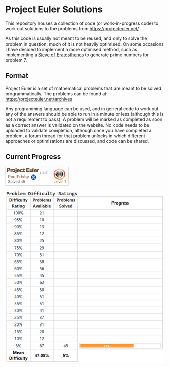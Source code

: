 # Project Euler Solutions
This repository houses a collection of code (or work-in-progress code) to work out solutions to the problems from https://projecteuler.net/

As this code is usually not meant to be reused, and only to solve the problem in question, much of it is not heavily optimised. On some occasions I have decided to implement a more optimised method, such as implementing a [Sieve of Eratosthenes](https://en.wikipedia.org/wiki/Sieve_of_Eratosthenes) to generate prime numbers for problem 7.

## Format
Project Euler is a set of mathematical problems that are meant to be solved programmatically. The problems can be found at: https://projecteuler.net/archives   

Any programming language can be used, and in general code to work out any of the answers should be able to run in a minute or less (although this is not a requirement to pass). A problem will be marked as completed as soon as a correct answer is validated on the website. No code needs to be uploaded to validate completion, although once you have completed a problem, a forum thread for that problem unlocks in which different approaches or optimisations are discussed, and code can be shared.

## Current Progress
![Total Progress](media/images/progress.png)

![Progress by difficulty](media/images/difficulty.png)